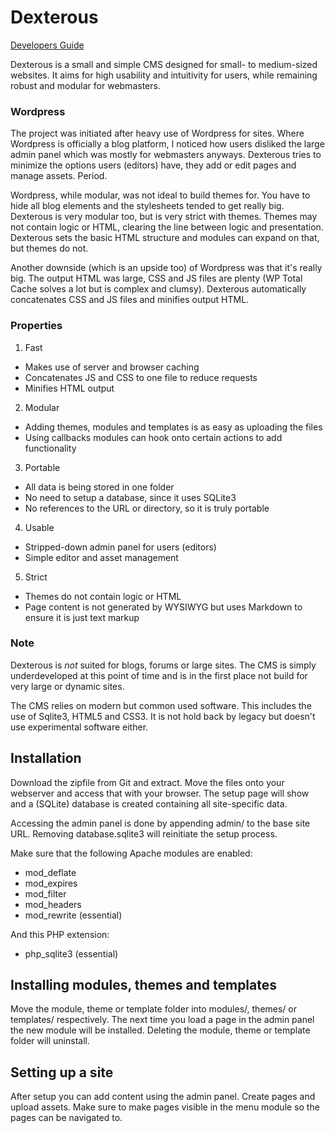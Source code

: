 Dexterous
=========

[Developers Guide](DEVELOPERS-GUIDE.md)

Dexterous is a small and simple CMS designed for small- to medium-sized websites. It aims for high usability and intuitivity for users, while remaining robust and modular for webmasters.

### Wordpress
The project was initiated after heavy use of Wordpress for sites. Where Wordpress is officially a blog platform, I noticed how users disliked the large admin panel which was mostly for webmasters anyways. Dexterous tries to minimize the options users (editors) have, they add or edit pages and manage assets. Period.

Wordpress, while modular, was not ideal to build themes for. You have to hide all blog elements and the stylesheets tended to get really big. Dexterous is very modular too, but is very strict with themes. Themes may not contain logic or HTML, clearing the line between logic and presentation. Dexterous sets the basic HTML structure and modules can expand on that, but themes do not.

Another downside (which is an upside too) of Wordpress was that it's really big. The output HTML was large, CSS and JS files are plenty (WP Total Cache solves a lot but is complex and clumsy). Dexterous automatically concatenates CSS and JS files and minifies output HTML.

### Properties
1. Fast 
 - Makes use of server and browser caching
 - Concatenates JS and CSS to one file to reduce requests
 - Minifies HTML output
2. Modular
 - Adding themes, modules and templates is as easy as uploading the files
 - Using callbacks modules can hook onto certain actions to add functionality
3. Portable
 - All data is being stored in one folder
 - No need to setup a database, since it uses SQLite3
 - No references to the URL or directory, so it is truly portable
4. Usable
 - Stripped-down admin panel for users (editors)
 - Simple editor and asset management
5. Strict
 - Themes do not contain logic or HTML
 - Page content is not generated by WYSIWYG but uses Markdown to ensure it is just text markup

### Note
Dexterous is _not_ suited for blogs, forums or large sites. The CMS is simply underdeveloped at this point of time and is in the first place not build for very large or dynamic sites.

The CMS relies on modern but common used software. This includes the use of Sqlite3, HTML5 and CSS3. It is not hold back by legacy but doesn't use experimental software either.

Installation
------------

Download the zipfile from Git and extract. Move the files onto your webserver and access that with your browser. The setup page will show and a (SQLite) database is created containing all site-specific data.

Accessing the admin panel is done by appending admin/ to the base site URL. Removing database.sqlite3 will reinitiate the setup process.

Make sure that the following Apache modules are enabled:
- mod_deflate
- mod_expires
- mod_filter
- mod_headers
- mod_rewrite (essential)

And this PHP extension:
- php_sqlite3 (essential)

Installing modules, themes and templates
-----------------------------

Move the module, theme or template folder into modules/, themes/ or templates/ respectively. The next time you load a page in the admin panel the new module will be installed. Deleting the module, theme or template folder will uninstall.

Setting up a site
-----------------

After setup you can add content using the admin panel. Create pages and upload assets. Make sure to make pages visible in the menu module so the pages can be navigated to.
